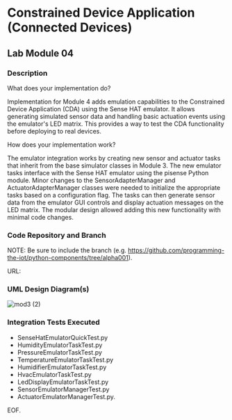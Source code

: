 # Constrained Device Application (Connected Devices)

## Lab Module 04


### Description


What does your implementation do? 

Implementation for Module 4 adds emulation capabilities to the Constrained Device Application (CDA) 
using the Sense HAT emulator. It allows generating simulated sensor data and handling basic actuation 
events using the emulator's LED matrix. This provides a way to test the CDA functionality before 
deploying to real devices.

How does your implementation work?

The emulator integration works by creating new sensor and actuator tasks that inherit from the base simulator 
classes in Module 3. The new emulator tasks interface with the Sense HAT emulator using the pisense Python module. 
Minor changes to the SensorAdapterManager and ActuatorAdapterManager classes were needed to initialize the 
appropriate tasks based on a configuration flag. The tasks can then generate sensor data from the emulator GUI 
controls and display actuation messages on the LED matrix. The modular design allowed adding this new functionality 
with minimal code changes.


### Code Repository and Branch

NOTE: Be sure to include the branch (e.g. https://github.com/programming-the-iot/python-components/tree/alpha001).

URL: 

### UML Design Diagram(s)

![mod3 (2)](https://github.com/RKSanjit/piot-python-components/assets/144634185/203fcb21-3d61-46cd-8b2b-6c86de8167db)



### Integration Tests Executed


- SenseHatEmulatorQuickTest.py
- HumidityEmulatorTaskTest.py
- PressureEmulatorTaskTest.py
- TemperatureEmulatorTaskTest.py
- HumidifierEmulatorTaskTest.py
- HvacEmulatorTaskTest.py
- LedDisplayEmulatorTaskTest.py
- SensorEmulatorManagerTest.py
- ActuatorEmulatorManagerTest.py.

EOF.
